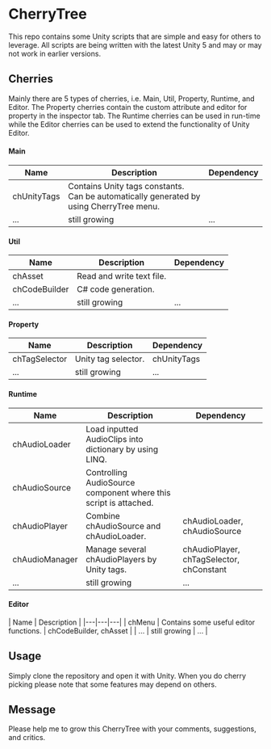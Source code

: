 
# CherryTree
This repo contains some Unity scripts that are simple and easy for others to leverage. All scripts are being written with the latest Unity 5 and may or may not work in earlier versions.

## Cherries
Mainly there are 5 types of cherries, i.e. Main, Util, Property, Runtime, and Editor. The Property cherries contain the custom attribute and editor for property in the inspector tab. The Runtime cherries can be used in run-time while the Editor cherries can be used to extend the functionality of Unity Editor.

#### Main

| Name | Description | Dependency |
|---|---|---|
| chUnityTags | Contains Unity tags constants. Can be automatically generated by using CherryTree menu. |   |
| ... | still growing | ... |

#### Util

| Name | Description | Dependency |
|---|---|---|
| chAsset | Read and write text file.  |   |
| chCodeBuilder | C# code generation. | |
| ... | still growing | ... |

#### Property

| Name | Description | Dependency |
|---|---|---|
| chTagSelector | Unity tag selector. | chUnityTags |
| ... | still growing | ... |

#### Runtime
| Name | Description | Dependency |
|---|---|---|
| chAudioLoader | Load inputted AudioClips into dictionary by using LINQ. |   |
| chAudioSource | Controlling AudioSource component where this script is attached. |   |
| chAudioPlayer | Combine chAudioSource and chAudioLoader. | chAudioLoader, chAudioSource |
| chAudioManager | Manage several chAudioPlayers by Unity tags. | chAudioPlayer, chTagSelector, chConstant | 
| ... | still growing | ... |

#### Editor 
| Name | Description |
|---|---|---|
| chMenu | Contains some useful editor functions. | chCodeBuilder, chAsset |
| ... | still growing | ... | 

## Usage
Simply clone the repository and open it with Unity.
When you do cherry picking please note that some features may depend on others.

## Message
Please help me to grow this CherryTree with your comments, suggestions, and critics.

